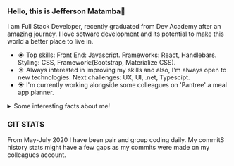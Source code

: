 
### Hello, this is Jefferson Matamba👋

I am Full Stack Developer, recently graduated from Dev Academy after an amazing journey. I love sotware development and its potential to make this world a better place to live in. 

- ☀️ Top skills: Front End: Javascript. Frameworks: React, Handlebars. Styling: CSS, Framework:(Bootstrap, Materialize CSS). 
- ☀️ Always interested in improving my skills and also, I'm always open to new technologies. Next challenges: UX, UI, .net, Typescipt.
- ☀️ I'm currently working alongside some colleagues on 'Pantree' a meal app planner.


<details>
  <summary>Some interesting facts about me!</summary>
  <br>

  - In mean time, I create visual and artistic images using photoshop, you can check those are on **[My Instagram](https://www.instagram.com/imdhruv_28/)**.

  - While Coding, Listening Music and developing useful code. ⭐️

  - Reading Novels, Action and Adventure, Autobiography & Biography, Comics, Detective and Mystery, Fantasy, Historical Fiction, Romance, Sci-Fi, History books.

  - Learning Physics and getting knowledge about Space, Cosmos and Astronomy is My Night Job.

![My github stats](https://github-readme-stats.vercel.app/api?username=imdhruv99&show_icons=true)

</details>



### GIT STATS

From May-July 2020 I have been pair and group coding daily. My commitS history stats might have a few gaps as my commits were made on my colleagues account.
<!--
**JeffersonMat/JeffersonMat** is a ✨ _special_ ✨ repository because its `README.md` (this file) appears on your GitHub profile.

Here are some ideas to get you started:

- 🔭 I’m currently working on ...
- 🌱 I’m currently learning ...
- 👯 I’m looking to collaborate on ...
- 🤔 I’m looking for help with ...
- 💬 Ask me about ...
- 📫 How to reach me: ...
- 😄 Pronouns: ...
- ⚡ Fun fact: ...
-![My github stats](https://github-readme-stats.vercel.app/api?username=JeffersonMat&show_icons=true)
-<img src="https://github.com/JeffersonMat/JeffersonMat/blob/master/photo.jpeg">
-->
